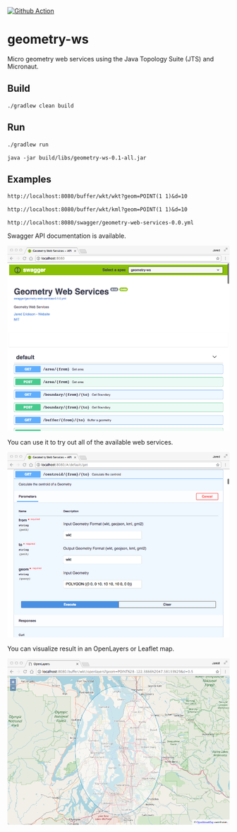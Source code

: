 [![Github Action](https://github.com/jericks/geometry-ws/workflows/Build/badge.svg)](https://github.com/jericks/geometry-ws/actions)

geometry-ws
===========

Micro geometry web services using the Java Topology Suite (JTS) and Micronaut.

Build
-----

```
./gradlew clean build
```

Run
---

```
./gradlew run
```

```
java -jar build/libs/geometry-ws-0.1-all.jar
```

Examples
--------

```
http://localhost:8080/buffer/wkt/wkt?geom=POINT(1 1)&d=10
```

```
http://localhost:8080/buffer/wkt/kml?geom=POINT(1 1)&d=10
```

```
http://localhost:8080/swagger/geometry-web-services-0.0.yml
```

Swagger API documentation is available.

![Swagger API](docs/images/swagger.png)

You can use it to try out all of the available web services.

![Centroid Web Service](docs/images/centroid.png)

You can visualize result in an OpenLayers or Leaflet map.

![Buffer Web Service](docs/images/buffer.png)
